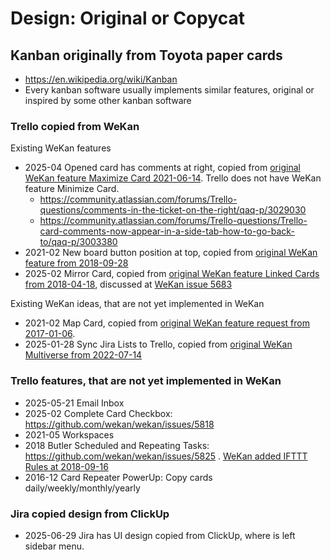 # Design: Original or Copycat

## Kanban originally from Toyota paper cards

- https://en.wikipedia.org/wiki/Kanban
- Every kanban software usually implements similar features, original or inspired by some other kanban software

### Trello copied from WeKan

Existing WeKan features

- 2025-04 Opened card has comments at right, copied from [original WeKan feature Maximize Card 2021-06-14](https://github.com/wekan/wekan/blob/main/CHANGELOG.md#v535-2021-06-14-wekan-release). Trello does not have WeKan feature Minimize Card.
  - https://community.atlassian.com/forums/Trello-questions/comments-in-the-ticket-on-the-right/qaq-p/3029030
  - https://community.atlassian.com/forums/Trello-questions/Trello-card-comments-now-appear-in-a-side-tab-how-to-go-back-to/qaq-p/3003380
- 2021-02 New board button position at top, copied from [original WeKan feature from 2018-09-28](https://github.com/wekan/wekan/blob/main/CHANGELOG.md#v1511-2018-09-28-wekan-edge-release)
- 2025-02 Mirror Card, copied from [original WeKan feature Linked Cards from 2018-04-18](https://github.com/wekan/wekan/pull/1592), discussed at [WeKan issue 5683](https://github.com/wekan/wekan/issues/5683)

Existing WeKan ideas, that are not yet implemented in WeKan

- 2021-02 Map Card, copied from [original WeKan feature request from 2017-01-06](https://github.com/wekan/wekan/issues/755).
- 2025-01-28 Sync Jira Lists to Trello, copied from [original WeKan Multiverse from 2022-07-14](https://boards.wekan.team/b/JctQEtkayWXTTJyzt/wekan-multiverse)

### Trello features, that are not yet implemented in WeKan

- 2025-05-21 Email Inbox
- 2025-02 Complete Card Checkbox: https://github.com/wekan/wekan/issues/5818
- 2021-05 Workspaces
- 2018 Butler Scheduled and Repeating Tasks: https://github.com/wekan/wekan/issues/5825 . [WeKan added IFTTT Rules at 2018-09-16](https://github.com/wekan/wekan/blob/main/CHANGELOG.md#v147-2018-09-16-wekan-release)
- 2016-12 Card Repeater PowerUp: Copy cards daily/weekly/monthly/yearly

### Jira copied design from ClickUp

- 2025-06-29 Jira has UI design copied from ClickUp, where is left sidebar menu.
